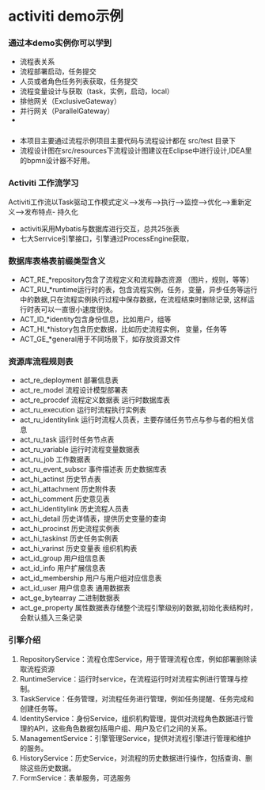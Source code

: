 # activiti demo示例

### 通过本demo实例你可以学到
- 流程表关系
- 流程部署启动，任务提交
- 人员或者角色任务列表获取，任务提交
- 流程变量设计与获取（task，实例，启动，local）
- 排他网关（ExclusiveGateway）
- 并行网关（ParallelGateway）
- 

###
- 本项目主要通过流程示例项目主要代码与流程设计都在 src/test 目录下
- 流程设计图在src/resources下流程设计图建议在Eclipse中进行设计,IDEA里的bpmn设计器不好用。

###  Activiti 工作流学习

Activiti工作流以Task驱动工作模式定义-->发布-->执行-->监控-->优化-->重新定义-->发布特点- 持久化
- activiti采用Mybatis与数据库进行交互，总共25张表
- 七大Serrvice引擎接口，引擎通过ProcessEngine获取，

###  数据库表格表前缀类型含义
- ACT_RE_*repository包含了流程定义和流程静态资源 （图片，规则，等等）
- ACT_RU_*runtime运行时的表，包含流程实例，任务，变量，异步任务等运行中的数据,只在流程实例执行过程中保存数据，在流程结束时删除记录, 这样运行时表可以一直很小速度很快。
- ACT_ID_*identity包含身份信息，比如用户，组等
- ACT_HI_*history包含历史数据，比如历史流程实例， 变量，任务等
- ACT_GE_*general用于不同场景下，如存放资源文件
###  资源库流程规则表
- act_re_deployment 部署信息表
- act_re_model 流程设计模型部署表
- act_re_procdef 流程定义数据表
运行时数据库表
- act_ru_execution 运行时流程执行实例表
- act_ru_identitylink 运行时流程人员表，主要存储任务节点与参与者的相关信息
- act_ru_task 运行时任务节点表
- act_ru_variable 运行时流程变量数据表
- act_ru_job 工作数据表
- act_ru_event_subscr 事件描述表
历史数据库表
- act_hi_actinst 历史节点表
- act_hi_attachment 历史附件表
- act_hi_comment 历史意见表
- act_hi_identitylink 历史流程人员表
- act_hi_detail 历史详情表，提供历史变量的查询
- act_hi_procinst 历史流程实例表
- act_hi_taskinst 历史任务实例表
- act_hi_varinst 历史变量表
组织机构表
- act_id_group 用户组信息表
- act_id_info 用户扩展信息表
- act_id_membership 用户与用户组对应信息表
- act_id_user 用户信息表
通用数据表
- act_ge_bytearray 二进制数据表
- act_ge_property 属性数据表存储整个流程引擎级别的数据,初始化表结构时，会默认插入三条记录

### 引擎介绍
1. RepositoryService：流程仓库Service，用于管理流程仓库，例如部署删除读取流程资源
3. RuntimeService：运行时service，在流程运行时对流程实例进行管理与控制。
4. TaskService：任务管理，对流程任务进行管理，例如任务提醒、任务完成和创建任务等。
5. IdentityService：身份Service，组织机构管理，提供对流程角色数据进行管理的API，这些角色数据包括用户组、用户及它们之间的关系。
6. ManagementService：引擎管理Service，提供对流程引擎进行管理和维护的服务。
7. HistoryService：历史Service，对流程的历史数据进行操作，包括查询、删除这些历史数据。
8. FormService：表单服务，可选服务



